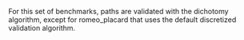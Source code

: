 For this set of benchmarks, paths are validated with the dichotomy algorithm,
except for romeo_placard that uses the default discretized validation algorithm.